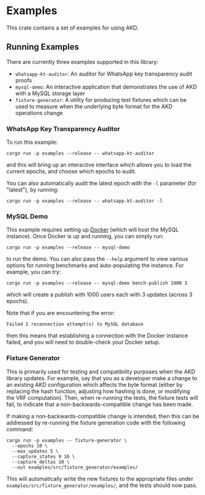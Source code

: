 # Examples
This crate contains a set of examples for using AKD.

## Running Examples

There are currently three examples supported in this library:
- `whatsapp-kt-auditor`: An auditor for WhatsApp key transparency audit proofs
- `mysql-demo`: An interactive application that demonstrates the use of AKD with a MySQL storage layer
- `fixture-generator`: A utility for producing test fixtures which can be used to measure when the underlying byte
  format for the AKD operations change

### WhatsApp Key Transparency Auditor

To run this example:
```
cargo run -p examples --release -- whatsapp-kt-auditor
```
and this will bring up an interactive interface which allows you to load the current epochs, and choose which epochs to audit.

You can also automatically audit the latest epoch with the `-l` parameter (for "latest"), by running:
```
cargo run -p examples --release -- whatsapp-kt-auditor -l
```

### MySQL Demo

This example requires setting up [Docker](https://docs.docker.com/get-docker/) (which will host the MySQL instance). Once Docker
is up and running, you can simply run:
```
cargo run -p examples --release -- mysql-demo
```
to run the demo. You can also pass the `--help` argument to view various options for running benchmarks and auto-populating the instance.
For example, you can try:
```
cargo run -p examples --release -- mysql-demo bench-publish 1000 3
```
which will create a publish with 1000 users each with 3 updates (across 3 epochs).

Note that if you are encountering the error:
```
Failed 1 reconnection attempt(s) to MySQL database
```
then this means that establishing a connection with the Docker instance failed, and you will need to double-check your Docker setup.

### Fixture Generator

This is primarily used for testing and compatibility purposes when the AKD library updates. For example, say that you as a developer
make a change to an existing AKD configuration which affects the byte format (either by replacing the hash function,
adjusting how hashing is done, or modifying the VRF computation). Then, when re-running the tests, the fixture tests will fail, to
indicate that a non-backwards-compatible change has been made.

If making a non-backwards-compatible change is intended, then this can be addressed by re-running the fixture generation code with
the following command:
```
cargo run -p examples -- fixture-generator \
  --epochs 10 \
  --max_updates 5 \
  --capture_states 9 10 \
  --capture_deltas 10 \
  --out examples/src/fixture_generator/examples/
```
This will automatically write the new fixtures to the appropriate files under `examples/src/fixture_generator/examples/`, and
the tests should now pass.
